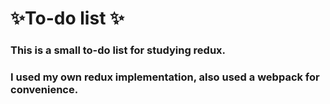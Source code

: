 # ✨To-do list ✨

### This is a small to-do list for studying redux.

### I used my own redux implementation, also used a webpack for convenience.
